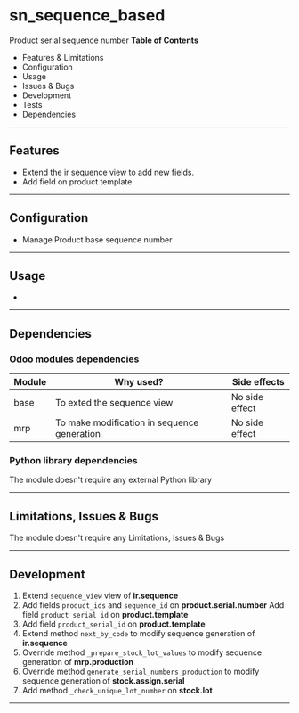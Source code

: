 # sn_sequence_based

Product serial sequence number 
**Table of Contents**

- Features & Limitations
- Configuration
- Usage
- Issues & Bugs
- Development
- Tests
- Dependencies

---

## Features

- Extend the ir sequence view to add new fields.
- Add field on product template


---

## Configuration
- Manage Product base sequence number
---

## Usage
- 

---

## Dependencies

### Odoo modules dependencies

| Module  | Why used?                                   | Side effects   |
|---------|---------------------------------------------| -------------- |
| base    | To exted the sequence view                  | No side effect |
| mrp     | To make modification in sequence generation | No side effect |



### Python library dependencies

The module doesn't require any external Python library

---

## Limitations, Issues & Bugs

The module doesn't require any Limitations, Issues & Bugs

---

## Development

1. Extend `sequence_view` view of **ir.sequence**
2. Add fields `product_ids` and `sequence_id` on **product.serial.number**                                                                                         Add field `product_serial_id` on **product.template**
3. Add field `product_serial_id` on **product.template**
4. Extend method `next_by_code` to modify sequence generation of **ir.sequence**
5. Override method `_prepare_stock_lot_values` to modify sequence generation of **mrp.production** 
6. Override method `generate_serial_numbers_production` to modify sequence generation of **stock.assign.serial**
7. Add method `_check_unique_lot_number` on **stock.lot** 
---
